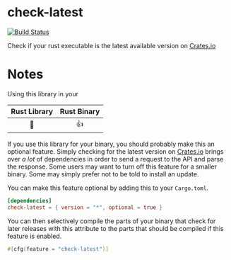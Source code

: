 # check-latest
[![Build Status](https://travis-ci.com/spenserblack/check-latest-rs.svg?branch=master)](https://travis-ci.com/spenserblack/check-latest-rs)

Check if your rust executable is the latest available version on [Crates.io]

# Notes

Using this library in your

| Rust Library | Rust Binary |
| :----------: | :---------: |
| :nauseated_face: | :+1: |

If you use this library for your binary, you should probably make this an optional feature.
Simply checking for the latest version on [Crates.io] brings over *a lot* of dependencies
in order to send a request to the API and parse the response. Some users may want to turn
off this feature for a smaller binary. Some may simply prefer not to be told to install an update.

You can make this feature optional by adding this to your `Cargo.toml`.
```toml
[dependencies]
check-latest = { version = "*", optional = true }
```
You can then selectively compile the parts of your binary that check for later releases with this attribute
to the parts that should be compiled if this feature is enabled.
```rust
#[cfg(feature = "check-latest")]
```

[Crates.io]: https://crates.io/
